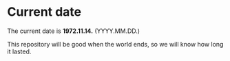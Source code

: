 # Current date

The current date is **1972.11.14.** (YYYY.MM.DD.)

This repository will be good when the world ends, so we will know how long it lasted.
